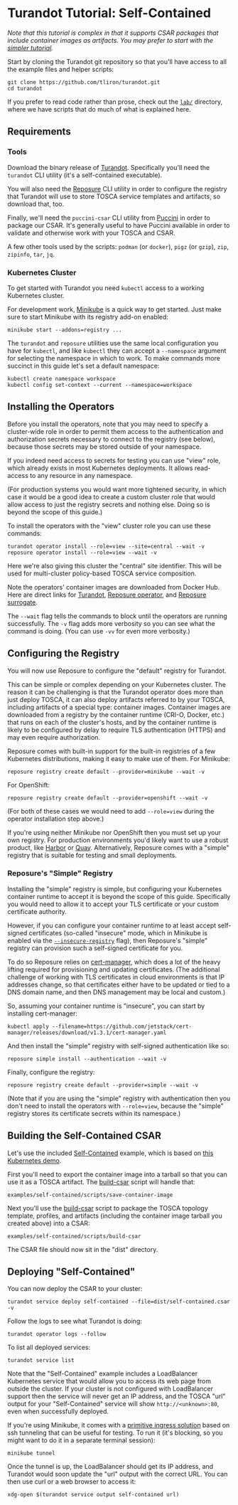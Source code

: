 Turandot Tutorial: Self-Contained
=================================

*Note that this tutorial is complex in that it supports CSAR packages that include
container images as artifacts. You may prefer to start with the
[simpler tutorial](TUTORIAL.md).*

Start by cloning the Turandot git repository so that you'll have access to all the example
files and helper scripts:

    git clone https://github.com/tliron/turandot.git
    cd turandot

If you prefer to read code rather than prose, check out the [`lab/`](lab/) directory,
where we have scripts that do much of what is explained here.


Requirements
------------

### Tools

Download the binary release of [Turandot](https://github.com/tliron/turandot/releases).
Specifically you'll need the `turandot` CLI utility (it's a self-contained executable).

You will also need the [Reposure](https://reposure.puccini.cloud/) CLI utility in
order to configure the registry that Turandot will use to store TOSCA service templates
and artifacts, so download that, too.

Finally, we'll need the `puccini-csar` CLI utility from [Puccini](https://puccini.cloud/)
in order to package our CSAR. It's generally useful to have Puccini available in
order to validate and otherwise work with your TOSCA and CSAR.

A few other tools used by the scripts: `podman` (or `docker`), `pigz` (or `gzip`),
`zip`, `zipinfo`, `tar`, `jq`.

### Kubernetes Cluster

To get started with Turandot you need `kubectl` access to a working Kubernetes
cluster.

For development work, [Minikube](https://minikube.sigs.k8s.io/docs/) is a quick way
to get started. Just make sure to start Minikube with its registry add-on enabled:

    minikube start --addons=registry ...

The `turandot` and `reposure` utilities use the same local configuration you have for
`kubectl`, and like `kubectl` they can accept a `--namespace` argument for selecting
the namespace in which to work. To make commands more succinct in this guide let's set a
default namespace:

    kubectl create namespace workspace
    kubectl config set-context --current --namespace=workspace


Installing the Operators
------------------------

Before you install the operators, note that you may need to specify a cluster-wide role
in order to permit them access to the authentication and authorization secrets necessary
to connect to the registry (see below), because those secrets may be stored outside of
your namespace.

If you indeed need access to secrets for testing you can use "view" role, which already
exists in most Kubernetes deployments. It allows read-access to any resource in any
namespace.

(For production systems you would want more tightened security, in which case it would
be a good idea to create a custom cluster role that would allow access to just the
registry secrets and nothing else. Doing so is beyond the scope of this guide.)

To install the operators with the "view" cluster role you can use these commands:

    turandot operator install --role=view --site=central --wait -v
    reposure operator install --role=view --wait -v

Here we're also giving this cluster the "central" site identifier. This will be used
for multi-cluster policy-based TOSCA service composition.

Note the operators' container images are downloaded from Docker Hub. Here are
direct links for [Turandot](https://hub.docker.com/r/tliron/turandot-operator),
[Reposure operator](https://hub.docker.com/r/tliron/reposure-operator), and
[Reposure surrogate](https://hub.docker.com/r/tliron/reposure-surrogate).

The `--wait` flag tells the commands to block until the operators are running
successfully. The `-v` flag adds more verbosity so you can see what the command is
doing. (You can use `-vv` for even more verbosity.)


Configuring the Registry
------------------------

You will now use Reposure to configure the "default" registry for Turandot. 

This can be simple or complex depending on your Kubernetes cluster. The reason it can be
challenging is that the Turandot operator does more than just deploy TOSCA, it can also deploy
artifacts referred to by your TOSCA, including artifacts of a special type: container images.
Container images are downloaded from a registry by the container runtime (CRI-O, Docker, etc.)
that runs on each of the cluster's hosts, and by the container runtime is likely to be configured
by delay to require TLS authentication (HTTPS) and may even require authorization.

Reposure comes with built-in support for the built-in registries of a few Kubernetes
distributions, making it easy to make use of them. For Minikube:

    reposure registry create default --provider=minikube --wait -v

For OpenShift:

    reposure registry create default --provider=openshift --wait -v

(For both of these cases we would need to add `--role=view` during the operator
installation step above.)

If you're using neither Minikube nor OpenShift then you must set up your own registry.
For production environments you'd likely want to use a robust product, like
[Harbor](https://goharbor.io/) or [Quay](https://www.projectquay.io/).
Alternatively, Reposure comes with a "simple" registry that is suitable for testing and
small deployments.

### Reposure's "Simple" Registry

Installing the "simple" registry is simple, but configuring your Kubernetes container
runtime to accept it is beyond the scope of this guide. Specifically you would need to
allow it to accept your TLS certificate or your custom certificate authority.

However, if you can configure your container runtime to at least accept self-signed
certificates (so-called "insecure" mode, which in Minikube is enabled via the
[`--insecure-registry`](https://minikube.sigs.k8s.io/docs/handbook/registry/) flag),
then Reposure's "simple" registry can provision such a self-signed certificate for
you.

To do so Reposure relies on [cert-manager](https://github.com/jetstack/cert-manager),
which does a lot of the heavy lifting required for provisioning and updating
certificates. (The additional challenge of working with TLS certificates in cloud
environments is that IP addresses change, so that certificates either have to be
updated or tied to a DNS domain name, and then DNS management may be local and custom.)

So, assuming your container runtime is "insecure", you can start by installing
cert-manager:

    kubectl apply --filename=https://github.com/jetstack/cert-manager/releases/download/v1.3.1/cert-manager.yaml

And then install the "simple" registry with self-signed authentication like so:

    reposure simple install --authentication --wait -v

Finally, configure the registry:

    reposure registry create default --provider=simple --wait -v

(Note that if you are using the "simple" registry with authentication then you don't
need to install the operators with `--role=view`, because the "simple" registry stores
its certificate secrets within its namespace.)


Building the Self-Contained CSAR
--------------------------------

Let's use the included
[Self-Contained](https://github.com/tliron/turandot/tree/main/examples/self-contained/) example,
which is based on [this Kubernetes demo](https://github.com/paulbouwer/hello-kubernetes).

First you'll need to export the container image into a tarball so that you can use it as
a TOSCA artifact. The
[build-csar](examples/self-contained/scripts/save-container-image) script will handle that:

    examples/self-contained/scripts/save-container-image

Next you'll use the [build-csar](examples/self-contained/scripts/build-csar) script to package
the TOSCA topology template, profiles, and artifacts (including the container image
tarball you created above) into a CSAR:

    examples/self-contained/scripts/build-csar

The CSAR file should now sit in the "dist" directory.


Deploying "Self-Contained"
--------------------------

You can now deploy the CSAR to your cluster:

    turandot service deploy self-contained --file=dist/self-contained.csar -v

Follow the logs to see what Turandot is doing:

    turandot operator logs --follow

To list all deployed services:

    turandot service list

Note that the "Self-Contained" example includes a LoadBalancer Kubernetes service that would
allow you to access its web page from outside the cluster. If your cluster is not configured
with LoadBalancer support then the service will never get an IP address, and the TOSCA "url"
output for your "Self-Contained" service will show `http://<unknown>:80`, even when successfully
deployed.

If you're using Minikube, it comes with a
[primitive ingress solution](https://minikube.sigs.k8s.io/docs/commands/tunnel/) based on ssh
tunneling that can be useful for testing. To run it (it's blocking, so you might want to do
it in a separate terminal session):

    minikube tunnel

Once the tunnel is up, the LoadBalancer should get its IP address, and Turandot would soon
update the "url" output with the correct URL. You can then use curl or a web browser to access
it:

    xdg-open $(turandot service output self-contained url)
